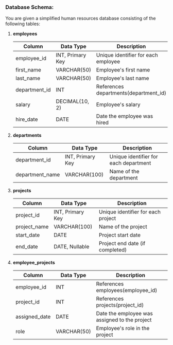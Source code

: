 ### **Database Schema:**

You are given a simplified human resources database consisting of the following tables:

1. **employees**

   | Column        | Data Type       | Description                      |
   |---------------|-----------------|----------------------------------|
   | employee_id   | INT, Primary Key| Unique identifier for each employee |
   | first_name    | VARCHAR(50)     | Employee's first name            |
   | last_name     | VARCHAR(50)     | Employee's last name             |
   | department_id | INT             | References departments(department_id) |
   | salary        | DECIMAL(10, 2)  | Employee's salary                |
   | hire_date     | DATE            | Date the employee was hired      |

2. **departments**

   | Column         | Data Type       | Description                     |
   |----------------|-----------------|---------------------------------|
   | department_id  | INT, Primary Key| Unique identifier for each department |
   | department_name| VARCHAR(100)    | Name of the department          |

3. **projects**

   | Column      | Data Type       | Description                      |
   |-------------|-----------------|----------------------------------|
   | project_id  | INT, Primary Key| Unique identifier for each project |
   | project_name| VARCHAR(100)    | Name of the project              |
   | start_date  | DATE            | Project start date               |
   | end_date    | DATE, Nullable  | Project end date (if completed)  |

4. **employee_projects**

   | Column       | Data Type       | Description                             |
   |--------------|-----------------|-----------------------------------------|
   | employee_id  | INT             | References employees(employee_id)     |
   | project_id   | INT             | References projects(project_id)       |
   | assigned_date| DATE            | Date the employee was assigned to the project |
   | role         | VARCHAR(50)     | Employee's role in the project          |


